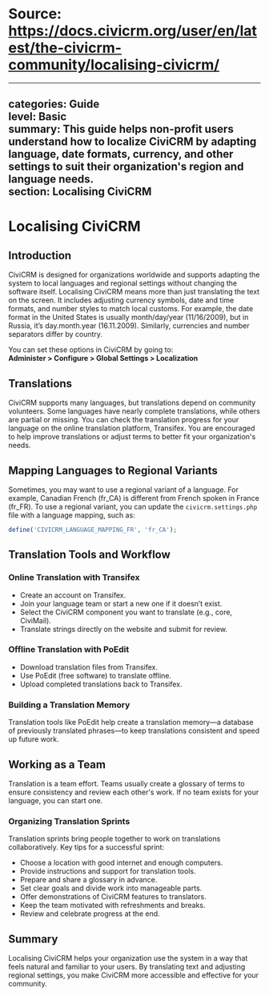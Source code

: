 # Source: https://docs.civicrm.org/user/en/latest/the-civicrm-community/localising-civicrm/

---
categories: Guide  
level: Basic  
summary: This guide helps non-profit users understand how to localize CiviCRM by adapting language, date formats, currency, and other settings to suit their organization's region and language needs.  
section: Localising CiviCRM  
---

# Localising CiviCRM

## Introduction

CiviCRM is designed for organizations worldwide and supports adapting the system to local languages and regional settings without changing the software itself. Localising CiviCRM means more than just translating the text on the screen. It includes adjusting currency symbols, date and time formats, and number styles to match local customs. For example, the date format in the United States is usually month/day/year (11/16/2009), but in Russia, it’s day.month.year (16.11.2009). Similarly, currencies and number separators differ by country.

You can set these options in CiviCRM by going to:  
**Administer > Configure > Global Settings > Localization**

## Translations

CiviCRM supports many languages, but translations depend on community volunteers. Some languages have nearly complete translations, while others are partial or missing. You can check the translation progress for your language on the online translation platform, Transifex. You are encouraged to help improve translations or adjust terms to better fit your organization's needs.

## Mapping Languages to Regional Variants

Sometimes, you may want to use a regional variant of a language. For example, Canadian French (fr_CA) is different from French spoken in France (fr_FR). To use a regional variant, you can update the `civicrm.settings.php` file with a language mapping, such as:  
```php
define('CIVICRM_LANGUAGE_MAPPING_FR', 'fr_CA');
```

## Translation Tools and Workflow

### Online Translation with Transifex

- Create an account on Transifex.  
- Join your language team or start a new one if it doesn’t exist.  
- Select the CiviCRM component you want to translate (e.g., core, CiviMail).  
- Translate strings directly on the website and submit for review.

### Offline Translation with PoEdit

- Download translation files from Transifex.  
- Use PoEdit (free software) to translate offline.  
- Upload completed translations back to Transifex.

### Building a Translation Memory

Translation tools like PoEdit help create a translation memory—a database of previously translated phrases—to keep translations consistent and speed up future work.

## Working as a Team

Translation is a team effort. Teams usually create a glossary of terms to ensure consistency and review each other's work. If no team exists for your language, you can start one.

### Organizing Translation Sprints

Translation sprints bring people together to work on translations collaboratively. Key tips for a successful sprint:

- Choose a location with good internet and enough computers.  
- Provide instructions and support for translation tools.  
- Prepare and share a glossary in advance.  
- Set clear goals and divide work into manageable parts.  
- Offer demonstrations of CiviCRM features to translators.  
- Keep the team motivated with refreshments and breaks.  
- Review and celebrate progress at the end.

## Summary

Localising CiviCRM helps your organization use the system in a way that feels natural and familiar to your users. By translating text and adjusting regional settings, you make CiviCRM more accessible and effective for your community.